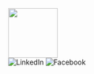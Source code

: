 
<div id="background-color">
 <background-color"black"/>
</div>
<IMG SRC="https://media.giphy.com/media/fvx95jkua5th3YeThr/giphy.gif" width="100"/>
</div>

<div id="badges">
<IMG SRC="https://img.shields.io/badge/LinkedIn-blue?style=for-the-badge&logo=LinkedIn&logo color=white" alt=LinkedIn Badge"/>
<IMG SRC="https://img.shields.io/badge/Facebook-blue?style=for-the-badge&logo=Facebook&logo color=white" alt=Facebook Badge"/>

